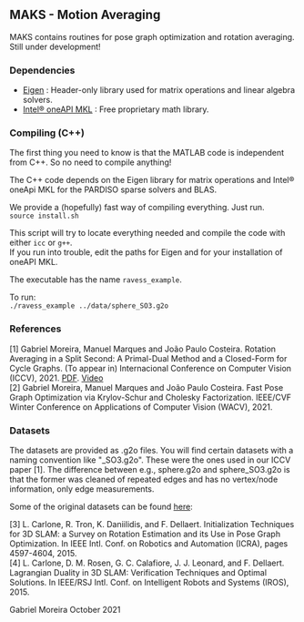 ## MAKS - Motion Averaging
MAKS contains routines for pose graph optimization and rotation averaging. Still under development!

### Dependencies
* [Eigen](http://eigen.tuxfamily.org) : Header-only library used for matrix operations and linear algebra solvers.
* [Intel® oneAPI MKL](https://software.intel.com/content/www/us/en/develop/tools/oneapi/components/onemkl.html#gs.cq3i6h) : Free proprietary math library.

### Compiling (C++)
The first thing you need to know is that the MATLAB code is independent from C++. So no need to compile anything!  

The C++ code depends on the Eigen library for matrix operations and Intel® oneApi MKL for the PARDISO sparse solvers and BLAS.

We provide a (hopefully) fast way of compiling everything. Just run.   
`source install.sh`  

This script will try to locate everything needed and compile the code with either `icc` or `g++`.    
If you run into trouble, edit the paths for Eigen and for your installation of oneAPI MKL.  

The executable has the name `ravess_example`.  

To run:  
`./ravess_example ../data/sphere_SO3.g2o`  

### References
[1] Gabriel Moreira, Manuel Marques and João Paulo Costeira. Rotation Averaging in a Split Second: A Primal-Dual Method and a Closed-Form for Cycle Graphs. (To appear in) Internacional Conference on Computer Vision (ICCV), 2021. [PDF](https://arxiv.org/pdf/2109.08046.pdf). [Video](https://youtu.be/256Mk1ywGjw)     
[2] Gabriel Moreira, Manuel Marques and João Paulo Costeira. Fast Pose Graph Optimization via Krylov-Schur and Cholesky Factorization. IEEE/CVF Winter Conference on Applications of Computer Vision (WACV), 2021.  

### Datasets

The datasets are provided as .g2o files. You will find certain datasets with a naming convention like "\_SO3.g2o". These were the ones used in our ICCV paper [1]. The difference between e.g., sphere.g2o and sphere_SO3.g2o is that the former was cleaned of repeated edges and has no vertex/node information, only edge measurements. 

Some of the original datasets can be found [here](https://lucacarlone.mit.edu/datasets/):  

[3] L. Carlone, R. Tron, K. Daniilidis, and F. Dellaert. Initialization Techniques for 3D SLAM: a Survey on Rotation Estimation and its Use in Pose Graph Optimization. In IEEE Intl. Conf. on Robotics and Automation (ICRA), pages 4597-4604, 2015.  
[4] L. Carlone, D. M. Rosen, G. C. Calafiore, J. J. Leonard, and F. Dellaert. Lagrangian Duality in 3D SLAM: Verification Techniques and Optimal Solutions. In IEEE/RSJ Intl. Conf. on Intelligent Robots and Systems (IROS), 2015.  


Gabriel Moreira
October 2021

